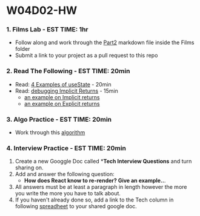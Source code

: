 # W04D02-HW

### 1. Films Lab - EST TIME: 1hr

- Follow along and work through the [Part2](./Films/Part2.md) markdown file inside the Films folder
- Submit a link to your project as a pull request to this repo

### 2. Read The Following - EST TIME: 20min

- Read: [4 Examples of useState](https://daveceddia.com/usestate-hook-examples/) - 20min
- Read: [debugging Implicit Returns](https://justinnoel.dev/2018/09/21/debugging-implicit-returns-in-es6/) - 15min
  - [an example on Implicit returns](https://riptutorial.com/javascript/example/17665/implicit-return)
  - [an example on Explicit returns](https://riptutorial.com/javascript/example/17666/explicit-return)

### 3. Algo Practice - EST TIME: 20min

- Work through this [algorithm](letter-numbers.md) 

### 4.  Interview Practice - EST TIME: 20min

1. Create a new Googgle Doc called ***Tech Interview Questions** and turn sharing on.
2. Add and answer the following question: 
   - **How does React know to re-render? Give an example..**.
3. All answers must be at least a paragraph in length however the more you write the more you have to talk about.
4. If you haven't already done so, add a link to the Tech column in following [spreadheet](https://docs.google.com/spreadsheets/d/1S9-poFULhpext3xjNmuU1g-raZGKkFrODEACrIRFLi0/edit#gid=0) to your shared google doc.
